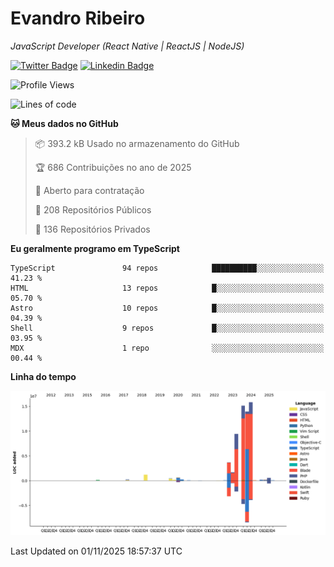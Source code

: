 # Evandro **Ribeiro**

*JavaScript Developer (React Native | ReactJS | NodeJS)*

[![Twitter Badge](https://img.shields.io/badge/-@ribeiroevandro-201B2D?style=flat-square&labelColor=201B2D&logo=twitter&logoColor=white&link=https://twitter.com/ribeiroevandro)](https://twitter.com/ribeiroevandro) 
[![Linkedin Badge](https://img.shields.io/badge/-Evandro%20Ribeiro-201B2D?style=flat-square&logo=Linkedin&logoColor=white&link=https://www.linkedin.com/in/ribeiroevandro)](https://www.linkedin.com/in/ribeiroevandro) 


<!--START_SECTION:waka-->
![Profile Views](http://img.shields.io/badge/Visualizac%C3%B5es%20do%20perfil-1-blue)

![Lines of code](https://img.shields.io/badge/Desde%20o%20Hello%20World%20eu%20escrevi-63.8%20million%20linhas%20de%20c%C3%B3digo-blue)

**🐱 Meus dados no GitHub** 

> 📦 393.2 kB Usado no armazenamento do GitHub 
 > 
> 🏆 686 Contribuições no ano de 2025
 > 
> 💼 Aberto para contratação
 > 
> 📜 208 Repositórios Públicos 
 > 
> 🔑 136 Repositórios Privados 
 > 
**Eu geralmente programo em TypeScript** 

```text
TypeScript               94 repos            ██████████░░░░░░░░░░░░░░░   41.23 % 
HTML                     13 repos            █░░░░░░░░░░░░░░░░░░░░░░░░   05.70 % 
Astro                    10 repos            █░░░░░░░░░░░░░░░░░░░░░░░░   04.39 % 
Shell                    9 repos             █░░░░░░░░░░░░░░░░░░░░░░░░   03.95 % 
MDX                      1 repo              ░░░░░░░░░░░░░░░░░░░░░░░░░   00.44 % 
```



**Linha do tempo**

![Lines of Code chart](https://raw.githubusercontent.com/ribeiroevandro/ribeiroevandro/main/assets/bar_graph.png)


 Last Updated on 01/11/2025 18:57:37 UTC
<!--END_SECTION:waka-->
